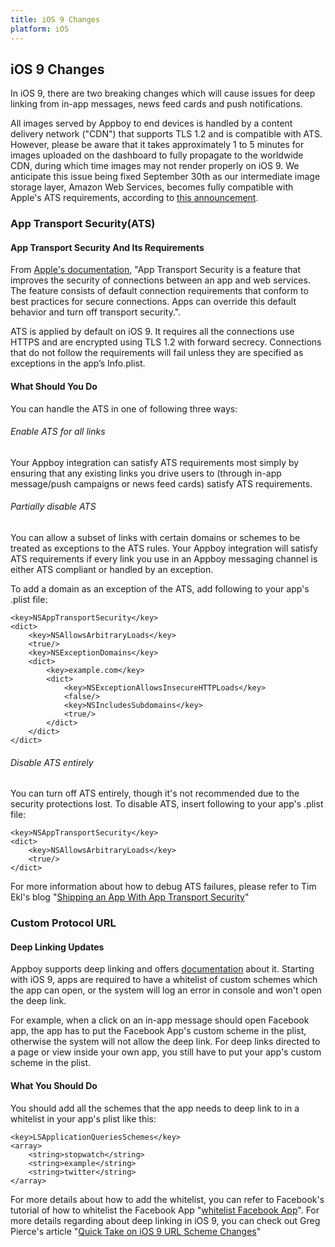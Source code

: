 ```yaml
---
title: iOS 9 Changes
platform: iOS
---
```

## iOS 9 Changes

In iOS 9, there are two breaking changes which will cause issues for deep linking from in-app messages, news feed cards and push notifications.

All images served by Appboy to end devices is handled by a content delivery network ("CDN") that supports TLS 1.2 and is compatible with ATS. However, please be aware that it takes approximately 1 to 5 minutes for images uploaded on the dashboard to fully propagate to the worldwide CDN, during which time images may not render properly on iOS 9. We anticipate this issue being fixed September 30th as our intermediate image storage layer, Amazon Web Services, becomes fully compatible with Apple's ATS requirements, according to [this announcement][8].

### App Transport Security(ATS)

#### App Transport Security And Its Requirements
From [Apple's documentation][3], "App Transport Security is a feature that improves the security of connections between an app and web services. The feature consists of default connection requirements that conform to best practices for secure connections. Apps can override this default behavior and turn off transport security.".

ATS is applied by default on iOS 9. It requires all the connections use HTTPS and are encrypted using TLS 1.2 with forward secrecy. Connections that do not follow the requirements will fail unless they are specified as exceptions in the app’s Info.plist.

#### What Should You Do
You can handle the ATS in one of following three ways:

###### Enable ATS for all links
Your Appboy integration can satisfy ATS requirements most simply by ensuring that any existing links you drive users to (through in-app message/push campaigns or news feed cards) satisfy ATS requirements.

###### Partially disable ATS
You can allow a subset of links with certain domains or schemes to be treated as exceptions to the ATS rules. Your Appboy integration will satisfy ATS requirements if every link you use in an Appboy messaging channel is either ATS compliant or handled by an exception.

To add a domain as an exception of the ATS, add following to your app's .plist file:

```
<key>NSAppTransportSecurity</key>
<dict>
	<key>NSAllowsArbitraryLoads</key>
	<true/>
	<key>NSExceptionDomains</key>
	<dict>
		<key>example.com</key>
		<dict>
			<key>NSExceptionAllowsInsecureHTTPLoads</key>
			<false/>
			<key>NSIncludesSubdomains</key>
			<true/>
		</dict>
	</dict>
</dict>
```

###### Disable ATS entirely

You can turn off ATS entirely, though it's not recommended due to the security protections lost. To disable ATS, insert following to your app's .plist file:

```
<key>NSAppTransportSecurity</key>
<dict>
	<key>NSAllowsArbitraryLoads</key>
	<true/>
</dict>
```

For more information about how to debug ATS failures, please refer to Tim Ekl's blog "[Shipping an App With App Transport Security][4]"

### Custom Protocol URL

#### Deep Linking Updates

Appboy supports deep linking and offers [documentation][5] about it. Starting with iOS 9, apps are required to have a whitelist of custom schemes which the app can open, or the system will log an error in console and won't open the deep link.

For example, when a click on an in-app message should open Facebook app, the app has to put the Facebook App's custom scheme in the plist, otherwise the system will not allow the deep link. For deep links directed to a page or view inside your own app, you still have to put your app's custom scheme in the plist.

#### What You Should Do

You should add all the schemes that the app needs to deep link to in a whitelist in your app's plist like this:

```
<key>LSApplicationQueriesSchemes</key>
<array>
    <string>stopwatch</string>
    <string>example</string>
    <string>twitter</string>
</array>
```

For more details about how to add the whitelist, you can refer to Facebook's tutorial of how to whitelist the Facebook App "[whitelist Facebook App][6]". For more details regarding about deep linking in iOS 9, you can check out Greg Pierce's article "[Quick Take on iOS 9 URL Scheme Changes][7]"

[3]: https://developer.apple.com/library/prerelease/mac/technotes/App-Transport-Security-Technote/
[4]: http://timekl.com/blog/2015/08/21/shipping-an-app-with-app-transport-security/?utm_campaign=iOS+Dev+Weekly&utm_medium=email&utm_source=iOS_Dev_Weekly_Issue_213
[5]: /Advanced_Use_Cases/Deep_Linking_to_In-App_Resources
[6]: https://developers.facebook.com/docs/ios/ios9#whitelistapp
[7]: http://awkwardhare.com/post/121196006730/quick-take-on-ios-9-url-scheme-changes
[8]: https://aws.amazon.com/security/security-bulletins/aws-to-switch-to-sha256-hash-algorithm-for-ssl-certificates/
